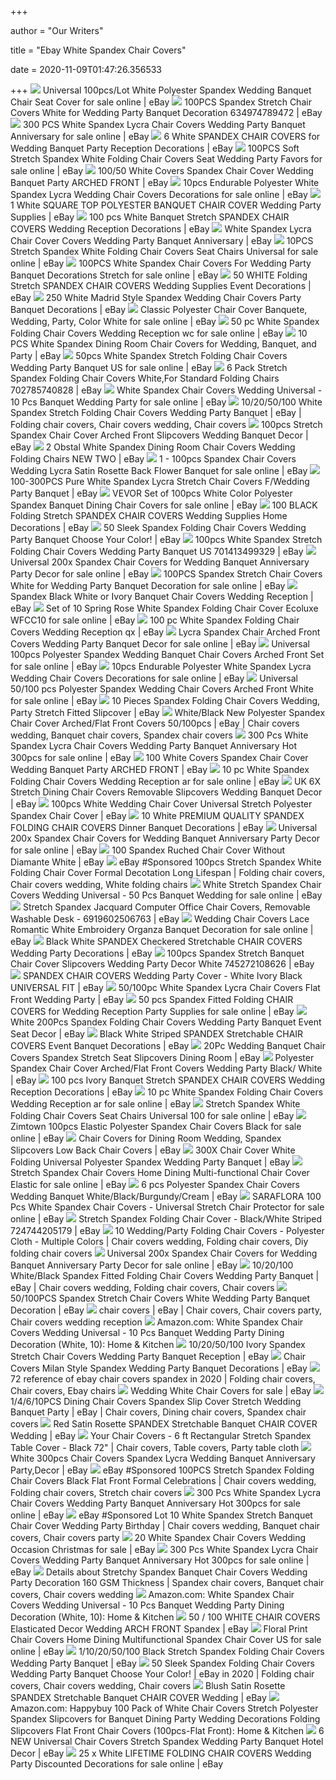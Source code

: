 +++
        
author = "Our Writers"
        
title = "Ebay White Spandex Chair Covers"
        
date = 2020-11-09T01:47:26.356533
        
+++
[ ![](https://i.ebayimg.com/images/g/q08AAOSwcMNehUWd/s-l640.jpg)](https://i.ebayimg.com/images/g/q08AAOSwcMNehUWd/s-l640.jpg) Universal 100pcs/Lot White Polyester Spandex Wedding Banquet Chair Seat  Cover for sale online | eBay
[ ![](https://i.ebayimg.com/images/g/i8MAAOSwInletUlw/s-l300.jpg)](https://i.ebayimg.com/images/g/i8MAAOSwInletUlw/s-l300.jpg) 100PCS Spandex Stretch Chair Covers White for Wedding Party Banquet  Decoration 634974789472 | eBay
[ ![](https://i.ebayimg.com/images/g/20MAAOSwZ-pZyj6T/s-l640.jpg)](https://i.ebayimg.com/images/g/20MAAOSwZ-pZyj6T/s-l640.jpg) 300 PCS White Spandex Lycra Chair Covers Wedding Party Banquet Anniversary  for sale online | eBay
[ ![](https://i.ebayimg.com/images/g/rowAAOSwhOpbRnuh/s-l300.jpg)](https://i.ebayimg.com/images/g/rowAAOSwhOpbRnuh/s-l300.jpg) 6 White SPANDEX CHAIR COVERS for Wedding Banquet Party Reception  Decorations | eBay
[ ![](https://i.ebayimg.com/images/g/dIgAAOSw0rVe-Gyz/s-l640.jpg)](https://i.ebayimg.com/images/g/dIgAAOSw0rVe-Gyz/s-l640.jpg) 100PCS Soft Stretch Spandex White Folding Chair Covers Seat Wedding Party  Favors for sale online | eBay
[ ![](https://i.ebayimg.com/images/g/krIAAOSweW5U3z6h/s-l300.jpg)](https://i.ebayimg.com/images/g/krIAAOSweW5U3z6h/s-l300.jpg) 100/50 White Covers Spandex Chair Cover Wedding Banquet Party ARCHED FRONT  | eBay
[ ![](https://i.ebayimg.com/images/g/okwAAOSwm8Zd233z/s-l640.jpg)](https://i.ebayimg.com/images/g/okwAAOSwm8Zd233z/s-l640.jpg) 10pcs Endurable Polyester White Spandex Lycra Wedding Chair Covers  Decorations for sale online | eBay
[ ![](https://i.ebayimg.com/images/g/ik0AAOSwwZJcZsOA/s-l300.jpg)](https://i.ebayimg.com/images/g/ik0AAOSwwZJcZsOA/s-l300.jpg) 1 White SQUARE TOP POLYESTER BANQUET CHAIR COVER Wedding Party Supplies |  eBay
[ ![](https://i.ebayimg.com/images/g/W5sAAOSwljFeS9h2/s-l300.jpg)](https://i.ebayimg.com/images/g/W5sAAOSwljFeS9h2/s-l300.jpg) 100 pcs White Banquet Stretch SPANDEX CHAIR COVERS Wedding Reception  Decorations | eBay
[ ![](https://i.ebayimg.com/images/g/4O8AAOSwQItUIvtY/s-l300.jpg)](https://i.ebayimg.com/images/g/4O8AAOSwQItUIvtY/s-l300.jpg) White Spandex Lycra Chair Cover Covers Wedding Party Banquet Anniversary |  eBay
[ ![](https://i.ebayimg.com/images/g/ZDsAAOSwnDRdibdX/s-l640.jpg)](https://i.ebayimg.com/images/g/ZDsAAOSwnDRdibdX/s-l640.jpg) 10PCS Stretch Spandex White Folding Chair Covers Seat Chairs Universal for  sale online | eBay
[ ![](https://i.ebayimg.com/images/g/GnoAAOSw9Uhfi-EZ/s-l640.jpg)](https://i.ebayimg.com/images/g/GnoAAOSw9Uhfi-EZ/s-l640.jpg) 100PCS White Spandex Chair Covers For Wedding Party Banquet Decorations  Stretch for sale online | eBay
[ ![](https://i.ebayimg.com/images/g/41EAAOSwqOVe~0A-/s-l300.jpg)](https://i.ebayimg.com/images/g/41EAAOSwqOVe~0A-/s-l300.jpg) 50 WHITE Folding Stretch SPANDEX CHAIR COVERS Wedding Supplies Event  Decorations | eBay
[ ![](https://i.ebayimg.com/images/g/shQAAOSwEwhb~H7S/s-l300.jpg)](https://i.ebayimg.com/images/g/shQAAOSwEwhb~H7S/s-l300.jpg) 250 White Madrid Style Spandex Wedding Chair Covers Party Banquet  Decorations | eBay
[ ![](https://i.ebayimg.com/images/g/CB4AAOSwtOZbd85~/s-l640.jpg)](https://i.ebayimg.com/images/g/CB4AAOSwtOZbd85~/s-l640.jpg) Classic Polyester Chair Cover Banquete, Wedding, Party, Color White for  sale online | eBay
[ ![](https://i.ebayimg.com/images/g/dqIAAOSwNzlecKxu/s-l640.jpg)](https://i.ebayimg.com/images/g/dqIAAOSwNzlecKxu/s-l640.jpg) 50 pc White Spandex Folding Chair Covers Wedding Reception wc for sale  online | eBay
[ ![](https://i.ebayimg.com/images/g/aagAAOSwmu9e2PKI/s-l300.jpg)](https://i.ebayimg.com/images/g/aagAAOSwmu9e2PKI/s-l300.jpg) 10 PCS White Spandex Dining Room Chair Covers for Wedding, Banquet, and  Party | eBay
[ ![](https://i.ebayimg.com/images/g/pgIAAOSwvN9bl01h/s-l640.jpg)](https://i.ebayimg.com/images/g/pgIAAOSwvN9bl01h/s-l640.jpg) 50pcs White Spandex Stretch Folding Chair Covers Wedding Party Banquet US  for sale online | eBay
[ ![](https://i.ebayimg.com/images/g/VEQAAOSwA4dWKrQH/s-l300.jpg)](https://i.ebayimg.com/images/g/VEQAAOSwA4dWKrQH/s-l300.jpg) 6 Pack Stretch Spandex Folding Chair Covers White,For Standard Folding  Chairs 702785740828 | eBay
[ ![](https://i.ebayimg.com/images/g/aFgAAOSwKKZeAwoA/s-l640.jpg)](https://i.ebayimg.com/images/g/aFgAAOSwKKZeAwoA/s-l640.jpg) White Spandex Chair Covers Wedding Universal - 10 Pcs Banquet Wedding Party  for sale online | eBay
[ ![](https://i.pinimg.com/originals/f1/c1/31/f1c131f8cb86d5ce0bd9099285b73d33.jpg)](https://i.pinimg.com/originals/f1/c1/31/f1c131f8cb86d5ce0bd9099285b73d33.jpg) 10/20/50/100 White Spandex Stretch Folding Chair Covers Wedding Party  Banquet | eBay | Folding chair covers, Chair covers wedding, Chair covers
[ ![](https://i.ebayimg.com/images/g/xB4AAOSwZ-RemQhu/s-l300.jpg)](https://i.ebayimg.com/images/g/xB4AAOSwZ-RemQhu/s-l300.jpg) 100pcs Stretch Spandex Chair Cover Arched Front Slipcovers Wedding Banquet  Decor | eBay
[ ![](https://i.ebayimg.com/images/g/eygAAOSwEINe4mSj/s-l300.jpg)](https://i.ebayimg.com/images/g/eygAAOSwEINe4mSj/s-l300.jpg) 2 Obstal White Spandex Dining Room Chair Covers Wedding Folding Chairs NEW  TWO | eBay
[ ![](https://i.ebayimg.com/images/g/0V4AAOSwgnJb~RTf/s-l640.jpg)](https://i.ebayimg.com/images/g/0V4AAOSwgnJb~RTf/s-l640.jpg) 1 - 100pcs Spandex Chair Covers Wedding Lycra Satin Rosette Back Flower  Banquet for sale online | eBay
[ ![](https://i.ebayimg.com/images/g/jsoAAOSw8d5ZS3-z/s-l300.jpg)](https://i.ebayimg.com/images/g/jsoAAOSw8d5ZS3-z/s-l300.jpg) 100-300PCS Pure White Spandex Lycra Stretch Chair Covers F/Wedding Party  Banquet | eBay
[ ![](https://i.ebayimg.com/images/g/wawAAOSwTXVeRBjQ/s-l640.jpg)](https://i.ebayimg.com/images/g/wawAAOSwTXVeRBjQ/s-l640.jpg) VEVOR Set of 100pcs White Color Polyester Spandex Banquet Dining Chair  Covers for sale online | eBay
[ ![](https://d3d71ba2asa5oz.cloudfront.net/40000392/images/chair_spfd_blk_99.progressive.jpg)](https://d3d71ba2asa5oz.cloudfront.net/40000392/images/chair_spfd_blk_99.progressive.jpg) 100 BLACK Folding Stretch SPANDEX CHAIR COVERS Wedding Supplies Home  Decorations | eBay
[ ![](https://i.ebayimg.com/images/g/dV4AAOSwfYBchtaR/s-l300.jpg)](https://i.ebayimg.com/images/g/dV4AAOSwfYBchtaR/s-l300.jpg) 50 Sleek Spandex Folding Chair Covers Wedding Party Banquet Choose Your  Color! | eBay
[ ![](https://i.ebayimg.com/images/g/bvwAAOSwKiRe-Y-4/s-l300.jpg)](https://i.ebayimg.com/images/g/bvwAAOSwKiRe-Y-4/s-l300.jpg) 100pcs White Spandex Stretch Folding Chair Covers Wedding Party Banquet US  701413499329 | eBay
[ ![](https://i.ebayimg.com/images/g/cC0AAOSwPSBfF~k1/s-l1600.jpg)](https://i.ebayimg.com/images/g/cC0AAOSwPSBfF~k1/s-l1600.jpg) Universal 200x Spandex Chair Covers for Wedding Banquet Anniversary Party  Decor for sale online | eBay
[ ![](https://i.ebayimg.com/images/g/IKoAAOSw44BYZNO8/s-l640.jpg)](https://i.ebayimg.com/images/g/IKoAAOSw44BYZNO8/s-l640.jpg) 100PCS Spandex Stretch Chair Covers White for Wedding Party Banquet  Decoration for sale online | eBay
[ ![](https://i.ebayimg.com/images/g/HRgAAOSwxdVfkxhS/s-l300.jpg)](https://i.ebayimg.com/images/g/HRgAAOSwxdVfkxhS/s-l300.jpg) Spandex Black White or Ivory Banquet Chair Covers Wedding Reception | eBay
[ ![](https://i.ebayimg.com/images/g/a4MAAOSw3ChfD6E3/s-l640.jpg)](https://i.ebayimg.com/images/g/a4MAAOSw3ChfD6E3/s-l640.jpg) Set of 10 Spring Rose White Spandex Folding Chair Cover Ecoluxe WFCC10 for  sale online | eBay
[ ![](https://i.ebayimg.com/images/g/AT0AAOSwLcpfBLmy/s-l300.jpg)](https://i.ebayimg.com/images/g/AT0AAOSwLcpfBLmy/s-l300.jpg) 100 pc White Spandex Folding Chair Covers Wedding Reception qx | eBay
[ ![](https://i.ebayimg.com/images/g/TwUAAOSwOk5c0lRM/s-l640.jpg)](https://i.ebayimg.com/images/g/TwUAAOSwOk5c0lRM/s-l640.jpg) Lycra Spandex Chair Arched Front Covers Wedding Party Banquet Decor for  sale online | eBay
[ ![](https://i.ebayimg.com/images/g/RDwAAOSwh9de-ZSu/s-l640.jpg)](https://i.ebayimg.com/images/g/RDwAAOSwh9de-ZSu/s-l640.jpg) Universal 100pcs Polyester Spandex Wedding Banquet Chair Covers Arched  Front Set for sale online | eBay
[ ![](https://i.ebayimg.com/images/g/aIUAAOSwEVtb-Qq1/s-l640.jpg)](https://i.ebayimg.com/images/g/aIUAAOSwEVtb-Qq1/s-l640.jpg) 10pcs Endurable Polyester White Spandex Lycra Wedding Chair Covers  Decorations for sale online | eBay
[ ![](https://i.ebayimg.com/images/g/FGQAAOSwEOxdjJdn/s-l640.png)](https://i.ebayimg.com/images/g/FGQAAOSwEOxdjJdn/s-l640.png) Universal 50/100 pcs Polyester Spandex Wedding Chair Covers Arched Front  White for sale online | eBay
[ ![](https://i.ebayimg.com/images/g/MksAAOSwuJFeH4r8/s-l300.jpg)](https://i.ebayimg.com/images/g/MksAAOSwuJFeH4r8/s-l300.jpg) 10 Pieces Spandex Folding Chair Covers Wedding, Party Stretch Fitted  Slipcover | eBay
[ ![](https://i.pinimg.com/originals/c2/29/9a/c2299a93d427e058f2e3c5c778daf690.jpg)](https://i.pinimg.com/originals/c2/29/9a/c2299a93d427e058f2e3c5c778daf690.jpg) White/Black New Polyester Spandex Chair Cover Arched/Flat Front Covers  50/100pcs | eBay | Chair covers wedding, Banquet chair covers, Spandex  chair covers
[ ![](https://i.ebayimg.com/images/g/HmIAAOSw4GZZyj6e/s-l1600.jpg)](https://i.ebayimg.com/images/g/HmIAAOSw4GZZyj6e/s-l1600.jpg) 300 Pcs White Spandex Lycra Chair Covers Wedding Party Banquet Anniversary  Hot 300pcs for sale online | eBay
[ ![](https://i.ebayimg.com/images/g/FFcAAOSwstxVew9O/s-l300.jpg)](https://i.ebayimg.com/images/g/FFcAAOSwstxVew9O/s-l300.jpg) 100 White Covers Spandex Chair Cover Wedding Banquet Party ARCHED FRONT |  eBay
[ ![](https://i.ebayimg.com/images/g/q~8AAOSwRMBdvDqM/s-l640.jpg)](https://i.ebayimg.com/images/g/q~8AAOSwRMBdvDqM/s-l640.jpg) 10 pc White Spandex Folding Chair Covers Wedding Reception ar for sale  online | eBay
[ ![](https://i.ebayimg.com/images/g/SAYAAOSwTqBesoao/s-l300.jpg)](https://i.ebayimg.com/images/g/SAYAAOSwTqBesoao/s-l300.jpg) UK 6X Stretch Dining Chair Covers Removable Slipcovers Wedding Banquet  Decor | eBay
[ ![](https://i.ebayimg.com/images/g/MBAAAOSw23tdspgS/s-l300.jpg)](https://i.ebayimg.com/images/g/MBAAAOSw23tdspgS/s-l300.jpg) 100pcs White Wedding Chair Cover Universal Stretch Polyester Spandex Chair  Cover | eBay
[ ![](https://i.ebayimg.com/images/g/1BsAAOSw8j1dPuY~/s-l300.jpg)](https://i.ebayimg.com/images/g/1BsAAOSw8j1dPuY~/s-l300.jpg) 10 White PREMIUM QUALITY SPANDEX FOLDING CHAIR COVERS Dinner Banquet  Decorations | eBay
[ ![](https://i.ebayimg.com/images/g/qxUAAOSwW6VfF~lB/s-l1600.jpg)](https://i.ebayimg.com/images/g/qxUAAOSwW6VfF~lB/s-l1600.jpg) Universal 200x Spandex Chair Covers for Wedding Banquet Anniversary Party  Decor for sale online | eBay
[ ![](https://i.ebayimg.com/images/g/J10AAOSwPPheb~l4/s-l300.jpg)](https://i.ebayimg.com/images/g/J10AAOSwPPheb~l4/s-l300.jpg) 100 Spandex Ruched Chair Cover Without Diamante White | eBay
[ ![](https://i.pinimg.com/originals/67/bb/16/67bb16ec54cd28d6ea9035d568203add.jpg)](https://i.pinimg.com/originals/67/bb/16/67bb16ec54cd28d6ea9035d568203add.jpg) eBay #Sponsored 100pcs Stretch Spandex White Folding Chair Cover Formal  Decotation Long Lifespan | Folding chair covers, Chair covers wedding, White  folding chairs
[ ![](https://i.ebayimg.com/images/g/8sgAAOSw5rdd-Oaf/s-l640.jpg)](https://i.ebayimg.com/images/g/8sgAAOSw5rdd-Oaf/s-l640.jpg) White Stretch Spandex Chair Covers Wedding Universal - 50 Pcs Banquet  Wedding for sale online | eBay
[ ![](https://i.ebayimg.com/images/g/dFMAAOSwCiRchLyb/s-l300.jpg)](https://i.ebayimg.com/images/g/dFMAAOSwCiRchLyb/s-l300.jpg) Stretch Spandex Jacquard Computer Office Chair Covers, Removable Washable  Desk - 6919602506763 | eBay
[ ![](https://i.ebayimg.com/images/g/p9YAAOSw6~VZ2rGi/s-l640.jpg)](https://i.ebayimg.com/images/g/p9YAAOSw6~VZ2rGi/s-l640.jpg) Wedding Chair Covers Lace Romantic White Embroidery Organza Banquet  Decoration for sale online | eBay
[ ![](https://i.ebayimg.com/images/g/zmkAAOSwBfdbLtyU/s-l300.jpg)](https://i.ebayimg.com/images/g/zmkAAOSwBfdbLtyU/s-l300.jpg) Black White SPANDEX Checkered Stretchable CHAIR COVERS Wedding Party  Decorations | eBay
[ ![](https://i.ebayimg.com/images/g/kIkAAOSwj~5fBYA4/s-l300.jpg)](https://i.ebayimg.com/images/g/kIkAAOSwj~5fBYA4/s-l300.jpg) 100pcs Spandex Stretch Banquet Chair Cover Slipcovers Wedding Party Decor  White 745272108626 | eBay
[ ![](https://i.ebayimg.com/images/g/~okAAOSwSX9XBWlV/s-l300.jpg)](https://i.ebayimg.com/images/g/~okAAOSwSX9XBWlV/s-l300.jpg) SPANDEX CHAIR COVERS Wedding Party Cover - White Ivory Black UNIVERSAL FIT  | eBay
[ ![](https://i.ebayimg.com/images/g/wdgAAOSw-xVaQhYy/s-l300.jpg)](https://i.ebayimg.com/images/g/wdgAAOSw-xVaQhYy/s-l300.jpg) 50/100pc White Spandex Lycra Chair Covers Flat Front Wedding Party | eBay
[ ![](https://i.ebayimg.com/images/g/AO0AAOSw8LBfD~Sy/s-l640.jpg)](https://i.ebayimg.com/images/g/AO0AAOSw8LBfD~Sy/s-l640.jpg) 50 pcs Spandex Fitted Folding CHAIR COVERS for Wedding Reception Party  Supplies for sale online | eBay
[ ![](https://i.ebayimg.com/images/g/4SYAAOSwztddEELf/s-l300.jpg)](https://i.ebayimg.com/images/g/4SYAAOSwztddEELf/s-l300.jpg) White 200Pcs Spandex Folding Chair Covers Wedding Party Banquet Event Seat  Decor | eBay
[ ![](https://i.ebayimg.com/images/g/gkAAAOSwfiReJzlX/s-l300.jpg)](https://i.ebayimg.com/images/g/gkAAAOSwfiReJzlX/s-l300.jpg) Black White Striped SPANDEX Stretchable CHAIR COVERS Event Banquet  Decorations | eBay
[ ![](https://i.ebayimg.com/images/g/shUAAOSwcoNfMOel/s-l300.jpg)](https://i.ebayimg.com/images/g/shUAAOSwcoNfMOel/s-l300.jpg) 20Pc Wedding Banquet Chair Covers Spandex Stretch Seat Slipcovers Dining  Room | eBay
[ ![](https://i.ebayimg.com/images/g/oSEAAOSwMmheoLrm/s-l300.jpg)](https://i.ebayimg.com/images/g/oSEAAOSwMmheoLrm/s-l300.jpg) Polyester Spandex Chair Cover Arched/Flat Front Covers Wedding Party Black/ White | eBay
[ ![](https://i.ebayimg.com/images/g/BIIAAOSwjYleS9tI/s-l300.jpg)](https://i.ebayimg.com/images/g/BIIAAOSwjYleS9tI/s-l300.jpg) 100 pcs Ivory Banquet Stretch SPANDEX CHAIR COVERS Wedding Reception  Decorations | eBay
[ ![](https://webstoregroup.s3.amazonaws.com/productimages/LANNS-LIN-CC-P-FOLD-Diagram.jpg)](https://webstoregroup.s3.amazonaws.com/productimages/LANNS-LIN-CC-P-FOLD-Diagram.jpg) 10 pc White Spandex Folding Chair Covers Wedding Reception ar for sale  online | eBay
[ ![](https://i.ebayimg.com/images/g/EegAAOSw9IdezcbR/s-l640.jpg)](https://i.ebayimg.com/images/g/EegAAOSw9IdezcbR/s-l640.jpg) Stretch Spandex White Folding Chair Covers Seat Chairs Universal 100 for  sale online | eBay
[ ![](https://i.ebayimg.com/images/g/JiAAAOSwNxZfRdBJ/s-l640.jpg)](https://i.ebayimg.com/images/g/JiAAAOSwNxZfRdBJ/s-l640.jpg) Zimtown 100pcs Elastic Polyester Spandex Chair Covers Black for sale online  | eBay
[ ![](https://i.ebayimg.com/images/g/HQYAAOSwym1ebD-1/s-l300.jpg)](https://i.ebayimg.com/images/g/HQYAAOSwym1ebD-1/s-l300.jpg) Chair Covers for Dining Room Wedding, Spandex Slipcovers Low Back Chair  Covers | eBay
[ ![](https://i.ebayimg.com/images/g/CXYAAOSwRn9dis4p/s-l300.jpg)](https://i.ebayimg.com/images/g/CXYAAOSwRn9dis4p/s-l300.jpg) 300X Chair Cover White Folding Universal Polyester Spandex Wedding Party  Banquet | eBay
[ ![](https://i.ebayimg.com/images/g/j-kAAOSwhI9eYcR8/s-l640.jpg)](https://i.ebayimg.com/images/g/j-kAAOSwhI9eYcR8/s-l640.jpg) Stretch Spandex Chair Covers Home Dining Multi-functional Chair Cover  Elastic for sale online | eBay
[ ![](https://i.ebayimg.com/images/g/1acAAOSwadpfR0Ac/s-l300.jpg)](https://i.ebayimg.com/images/g/1acAAOSwadpfR0Ac/s-l300.jpg) 6 pcs Polyester Spandex Chair Covers Wedding Banquet White/Black/Burgundy/Cream  | eBay
[ ![](https://i.ebayimg.com/images/g/kBgAAOSwLNBe4Zfq/s-l640.jpg)](https://i.ebayimg.com/images/g/kBgAAOSwLNBe4Zfq/s-l640.jpg) SARAFLORA 100 Pcs White Spandex Chair Covers - Universal Stretch Chair  Protector for sale online | eBay
[ ![](https://i.ebayimg.com/images/g/w9UAAOSwgb1cR62p/s-l300.jpg)](https://i.ebayimg.com/images/g/w9UAAOSwgb1cR62p/s-l300.jpg) Stretch Spandex Folding Chair Cover - Black/White Striped 724744205179 |  eBay
[ ![](https://i.pinimg.com/originals/f1/3c/ab/f13cab003182f0cb628cc17bbd5ef810.jpg)](https://i.pinimg.com/originals/f1/3c/ab/f13cab003182f0cb628cc17bbd5ef810.jpg) 10 Wedding/Party Folding Chair Covers - Polyester Cloth - Multiple Colors | Chair  covers wedding, Folding chair covers, Diy folding chair covers
[ ![](https://i.ebayimg.com/images/g/8wIAAOSwcv9e-~84/s-l1600.jpg)](https://i.ebayimg.com/images/g/8wIAAOSwcv9e-~84/s-l1600.jpg) Universal 200x Spandex Chair Covers for Wedding Banquet Anniversary Party  Decor for sale online | eBay
[ ![](https://i.pinimg.com/originals/9c/0e/84/9c0e8461f61227b3840d778cdabb0c4a.jpg)](https://i.pinimg.com/originals/9c/0e/84/9c0e8461f61227b3840d778cdabb0c4a.jpg) 10/20/100 White/Black Spandex Fitted Folding Chair Covers Wedding Party  Banquet | eBay | Chair covers wedding, Folding chair covers, Chair covers
[ ![](https://i.ebayimg.com/images/g/97IAAOSwPZhdjYGH/s-l300.jpg)](https://i.ebayimg.com/images/g/97IAAOSwPZhdjYGH/s-l300.jpg) 50/100PCS Spandex Stretch Chair Covers White Wedding Party Banquet  Decoration | eBay
[ ![](https://i.pinimg.com/236x/30/12/76/301276510c2cf4e7c89122d62033d5e0.jpg)](https://i.pinimg.com/236x/30/12/76/301276510c2cf4e7c89122d62033d5e0.jpg) chair covers | eBay | Chair covers, Chair covers party, Chair covers  wedding reception
[ ![](https://images-na.ssl-images-amazon.com/images/I/51ESoxBuWBL._AC_SL1500_.jpg)](https://images-na.ssl-images-amazon.com/images/I/51ESoxBuWBL._AC_SL1500_.jpg) Amazon.com: White Spandex Chair Covers Wedding Universal - 10 Pcs Banquet  Wedding Party Dining Decoration (White, 10): Home & Kitchen
[ ![](https://i.ebayimg.com/images/g/oR4AAOSwcj1aOL5c/s-l300.jpg)](https://i.ebayimg.com/images/g/oR4AAOSwcj1aOL5c/s-l300.jpg) 10/20/50/100 Ivory Spandex Stretch Chair Covers Wedding Party Banquet  Reception | eBay
[ ![](https://i.ebayimg.com/images/g/QisAAOSw7ilciE5y/s-l300.jpg)](https://i.ebayimg.com/images/g/QisAAOSw7ilciE5y/s-l300.jpg) Chair Covers Milan Style Spandex Wedding Party Banquet Decorations | eBay
[ ![](https://i.pinimg.com/736x/96/29/ce/9629cee24ec6a7f8dcc7d673938b4675.jpg)](https://i.pinimg.com/736x/96/29/ce/9629cee24ec6a7f8dcc7d673938b4675.jpg) 72 reference of ebay chair covers spandex in 2020 | Folding chair covers, Chair  covers, Ebay chairs
[ ![](https://i.ebayimg.com/thumbs/images/g/YzYAAOSwTXhfg8WM/s-l225.jpg)](https://i.ebayimg.com/thumbs/images/g/YzYAAOSwTXhfg8WM/s-l225.jpg) Wedding White Chair Covers for sale | eBay
[ ![](https://i.pinimg.com/originals/0a/38/e4/0a38e429d5599fc71d248d535a2a7b59.jpg)](https://i.pinimg.com/originals/0a/38/e4/0a38e429d5599fc71d248d535a2a7b59.jpg) 1/4/6/10PCS Dining Chair Covers Spandex Slip Cover Stretch Wedding Banquet  Party | eBay | Chair covers, Dining chair covers, Spandex chair covers
[ ![](https://d3d71ba2asa5oz.cloudfront.net/40000243/images/chair_spx01_red__02.jpg)](https://d3d71ba2asa5oz.cloudfront.net/40000243/images/chair_spx01_red__02.jpg) Red Satin Rosette SPANDEX Stretchable Banquet CHAIR COVER Wedding | eBay
[ ![](https://i.pinimg.com/474x/7e/04/62/7e0462a63cc9bcf8180d36e6cee08a2a.jpg)](https://i.pinimg.com/474x/7e/04/62/7e0462a63cc9bcf8180d36e6cee08a2a.jpg) Your Chair Covers - 6 ft Rectangular Stretch Spandex Table Cover - Black  72" | Chair covers, Table covers, Party table cloth
[ ![](https://i.ebayimg.com/images/g/n3QAAOSwRuZZyj6e/s-l300.jpg)](https://i.ebayimg.com/images/g/n3QAAOSwRuZZyj6e/s-l300.jpg) White 300pcs Chair Covers Spandex Lycra Wedding Banquet Anniversary  Party,Decor | eBay
[ ![](https://i.pinimg.com/originals/64/8b/cb/648bcb5d69124203dff6ea56e74cb129.jpg)](https://i.pinimg.com/originals/64/8b/cb/648bcb5d69124203dff6ea56e74cb129.jpg) eBay #Sponsored 100PCS Stretch Spandex Folding Chair Covers Black Flat  Front Formal Celebrations | Chair covers wedding, Folding chair covers,  Stretch chair covers
[ ![](https://i.ebayimg.com/images/g/lkYAAOSw5B1Zyj6d/s-l1600.jpg)](https://i.ebayimg.com/images/g/lkYAAOSw5B1Zyj6d/s-l1600.jpg) 300 Pcs White Spandex Lycra Chair Covers Wedding Party Banquet Anniversary  Hot 300pcs for sale online | eBay
[ ![](https://i.pinimg.com/originals/c2/f1/d6/c2f1d6519b95f0b36930389e599c31f1.jpg)](https://i.pinimg.com/originals/c2/f1/d6/c2f1d6519b95f0b36930389e599c31f1.jpg) eBay #Sponsored Lot 10 White Spandex Stretch Banquet Chair Cover Wedding  Party Birthday | Chair covers wedding, Banquet chair covers, Chair covers  party
[ ![](https://i.ebayimg.com/images/g/hYQAAOSwZTlfS6X9/s-l640.png)](https://i.ebayimg.com/images/g/hYQAAOSwZTlfS6X9/s-l640.png) 20 White Spandex Chair Covers Wedding Occasion Christmas for sale | eBay
[ ![](https://i.ebayimg.com/images/g/B-oAAOSwM0FZyj6V/s-l1600.jpg)](https://i.ebayimg.com/images/g/B-oAAOSwM0FZyj6V/s-l1600.jpg) 300 Pcs White Spandex Lycra Chair Covers Wedding Party Banquet Anniversary  Hot 300pcs for sale online | eBay
[ ![](https://i.pinimg.com/originals/03/18/d2/0318d21f04774e098130e6df089d3038.jpg)](https://i.pinimg.com/originals/03/18/d2/0318d21f04774e098130e6df089d3038.jpg) Details about Stretchy Spandex Banquet Chair Covers Wedding Party  Decoration 160 GSM Thickness | Spandex chair covers, Banquet chair covers, Chair  covers wedding
[ ![](https://images-na.ssl-images-amazon.com/images/I/31HqFootRWL._AC_.jpg)](https://images-na.ssl-images-amazon.com/images/I/31HqFootRWL._AC_.jpg) Amazon.com: White Spandex Chair Covers Wedding Universal - 10 Pcs Banquet  Wedding Party Dining Decoration (White, 10): Home & Kitchen
[ ![](https://i.ebayimg.com/images/g/8wwAAOSwH9JeKDa0/s-l300.jpg)](https://i.ebayimg.com/images/g/8wwAAOSwH9JeKDa0/s-l300.jpg) 50 / 100 WHITE CHAIR COVERS Elasticated Decor Wedding ARCH FRONT Spandex |  eBay
[ ![](https://i.ebayimg.com/images/g/vOIAAOSwK~pdw2~R/s-l640.jpg)](https://i.ebayimg.com/images/g/vOIAAOSwK~pdw2~R/s-l640.jpg) Floral Print Chair Covers Home Dining Multifunctional Spandex Chair Cover  US for sale online | eBay
[ ![](https://i.ebayimg.com/images/g/i3gAAOSw8DJaO1Yn/s-l300.jpg)](https://i.ebayimg.com/images/g/i3gAAOSw8DJaO1Yn/s-l300.jpg) 1/10/20/50/100 Black Stretch Spandex Folding Chair Covers Wedding Party  Banquet | eBay
[ ![](https://i.pinimg.com/originals/e5/2c/64/e52c6444fdcd6c2e5970ad892cb50cc6.jpg)](https://i.pinimg.com/originals/e5/2c/64/e52c6444fdcd6c2e5970ad892cb50cc6.jpg) 50 Sleek Spandex Folding Chair Covers Wedding Party Banquet Choose Your  Color! | eBay in 2020 | Folding chair covers, Chair covers wedding, Chair  covers
[ ![](https://i.ebayimg.com/images/g/NwQAAOSwAfVbr0lI/s-l300.jpg)](https://i.ebayimg.com/images/g/NwQAAOSwAfVbr0lI/s-l300.jpg) Blush Satin Rosette SPANDEX Stretchable Banquet CHAIR COVER Wedding | eBay
[ ![](https://m.media-amazon.com/images/I/51T8-SSTEmL._AC_SS350_.jpg)](https://m.media-amazon.com/images/I/51T8-SSTEmL._AC_SS350_.jpg) Amazon.com: Happybuy 100 Pack of White Chair Covers Stretch Polyester Spandex  Slipcovers for Banquet Dining Party Wedding Decorations Folding Slipcovers  Flat Front Chair Covers (100pcs-Flat Front): Home & Kitchen
[ ![](https://i.ebayimg.com/images/g/fLgAAOSwUeVeN1KU/s-l300.png)](https://i.ebayimg.com/images/g/fLgAAOSwUeVeN1KU/s-l300.png) 6 NEW Universal Chair Covers Stretch Spandex Wedding Party Banquet Hotel  Decor | eBay
[ ![](https://i.ebayimg.com/images/g/YYUAAOSwkkxeJzip/s-l640.jpg)](https://i.ebayimg.com/images/g/YYUAAOSwkkxeJzip/s-l640.jpg) 25 x White LIFETIME FOLDING CHAIR COVERS Wedding Party Discounted  Decorations for sale online | eBay
